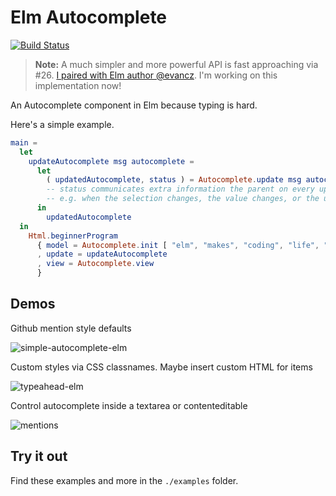 # Elm Autocomplete

[![Build Status](https://travis-ci.org/thebritican/elm-autocomplete.svg?branch=master)](https://travis-ci.org/thebritican/elm-autocomplete)

> **Note:** A much simpler and more powerful API is fast approaching via #26. [I paired with Elm author @evancz](https://twitter.com/czaplic/status/761265397437833216). I'm working on this implementation now!

An Autocomplete component in Elm because typing is hard.

Here's a simple example.

```elm
main =
  let
    updateAutocomplete msg autocomplete =
      let
        ( updatedAutocomplete, status ) = Autocomplete.update msg autocomplete
        -- status communicates extra information the parent on every update
        -- e.g. when the selection changes, the value changes, or the user has triggered a completion
      in
        updatedAutocomplete
  in
    Html.beginnerProgram
      { model = Autocomplete.init [ "elm", "makes", "coding", "life", "easy" ]
      , update = updateAutocomplete
      , view = Autocomplete.view
      }
```

## Demos

Github mention style defaults

![simple-autocomplete-elm](https://cloud.githubusercontent.com/assets/3099999/15311173/ec6c0bfa-1bac-11e6-85e1-b19f30bcdcfe.gif)

Custom styles via CSS classnames. Maybe insert custom HTML for items

![typeahead-elm](https://cloud.githubusercontent.com/assets/3099999/15311152/aacb0746-1bac-11e6-9e2f-b4c30cc90345.gif)

Control autocomplete inside a textarea or contenteditable

![mentions](https://cloud.githubusercontent.com/assets/3099999/15878393/82c18b38-2ccf-11e6-969f-ac1df4bf0f8d.gif)


## Try it out

Find these examples and more in the `./examples` folder.
